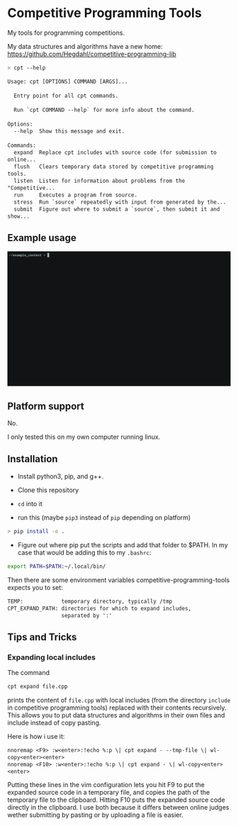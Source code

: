 # Competitive Programming Tools
My tools for programming competitions.

My data structures and algorithms have a new home:
https://github.com/Hegdahl/competitive-programming-lib

```bash
> cpt --help
```
```
Usage: cpt [OPTIONS] COMMAND [ARGS]...

  Entry point for all cpt commands.

  Run `cpt COMMAND --help` for more info about the command.

Options:
  --help  Show this message and exit.

Commands:
  expand  Replace cpt includes with source code (for submission to online...
  flush   Clears temporary data stored by competitive programming tools.
  listen  Listen for information about problems from the "Competitive...
  run     Executes a program from source.
  stress  Run `source` repeatedly with input from generated by the...
  submit  Figure out where to submit a `source`, then submit it and show...
```

## Example usage
![example-usage](./docs/example_usage.gif)

## Platform support
No.

I only tested this on my own computer running linux.

## Installation

- Install python3, pip, and g++.
- Clone this repository
- `cd` into it

- run this (maybe `pip3` instead of `pip` depending on platform)
```bash
> pip install -e .
```
- Figure out where pip put the scripts and add that folder to $PATH.
In my case that would be adding this to my `.bashrc`:
```bash
export PATH=$PATH:~/.local/bin/
```

Then there are some environment variables
competitive-programming-tools expects you to set:
```
TEMP:            temporary directory, typically /tmp
CPT_EXPAND_PATH: directories for which to expand includes,
                 separated by ':'
```

## Tips and Tricks

### Expanding local includes

The command
```bash
cpt expand file.cpp
```
prints the content of `file.cpp` with local includes
(from the directory `include` in competitive programming tools)
replaced with their contents recursively.
This allows you to put data structures and algorithms in their
own files and include instead of copy pasting.

Here is how i use it:
```vim
nnoremap <F9> :w<enter>:!echo %:p \| cpt expand - --tmp-file \| wl-copy<enter><enter>
nnoremap <F10> :w<enter>:!echo %:p \| cpt expand - \| wl-copy<enter><enter>
```
Putting these lines in the vim configuration lets you
hit F9 to put the expanded source code in a temporary file,
and copies the path of the temporary file to the clipboard.
Hitting F10 puts the expanded source code directly in the clipboard.
I use both because it differs between online judges wether
submitting by pasting or by uploading a file is easier.
